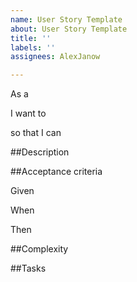 ```yaml
---
name: User Story Template
about: User Story Template
title: ''
labels: ''
assignees: AlexJanow

---
```


As a <type of user>

I want to <perform some task>

so that I can <achieve some goal>

##Description

##Acceptance criteria

Given <some context>

When <some action is carried out>

Then <a set of observable outcomes should occur>

##Complexity


##Tasks
